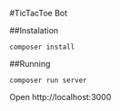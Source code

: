 #TicTacToe Bot

##Instalation
```
composer install
```

##Running
```
composer run server
```
Open http://localhost:3000

